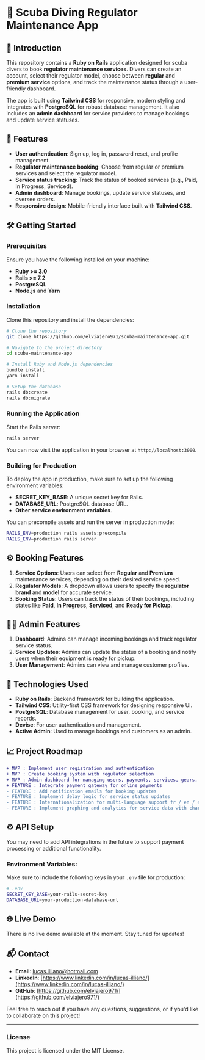 
# 🦑 Scuba Diving Regulator Maintenance App

## 🚀 Introduction

This repository contains a **Ruby on Rails** application designed for scuba divers to book **regulator maintenance services**. Divers can create an account, select their regulator model, choose between **regular** and **premium service** options, and track the maintenance status through a user-friendly dashboard.

The app is built using **Tailwind CSS** for responsive, modern styling and integrates with **PostgreSQL** for robust database management. It also includes an **admin dashboard** for service providers to manage bookings and update service statuses.

## 🎯 Features

- **User authentication**: Sign up, log in, password reset, and profile management.
- **Regulator maintenance booking**: Choose from regular or premium services and select the regulator model.
- **Service status tracking**: Track the status of booked services (e.g., Paid, In Progress, Serviced).
- **Admin dashboard**: Manage bookings, update service statuses, and oversee orders.
- **Responsive design**: Mobile-friendly interface built with **Tailwind CSS**.

## 🛠️ Getting Started

### Prerequisites

Ensure you have the following installed on your machine:

- **Ruby >= 3.0**
- **Rails >= 7.2**
- **PostgreSQL**
- **Node.js** and **Yarn**

### Installation

Clone this repository and install the dependencies:

```bash
# Clone the repository
git clone https://github.com/elviajero971/scuba-maintenance-app.git

# Navigate to the project directory
cd scuba-maintenance-app

# Install Ruby and Node.js dependencies
bundle install
yarn install

# Setup the database
rails db:create
rails db:migrate
```

### Running the Application

Start the Rails server:

```bash
rails server
```

You can now visit the application in your browser at `http://localhost:3000`.

### Building for Production

To deploy the app in production, make sure to set up the following environment variables:

- **SECRET_KEY_BASE**: A unique secret key for Rails.
- **DATABASE_URL**: PostgreSQL database URL.
- **Other service environment variables**.

You can precompile assets and run the server in production mode:

```bash
RAILS_ENV=production rails assets:precompile
RAILS_ENV=production rails server
```

## ⚙️ Booking Features

1. **Service Options**: Users can select from **Regular** and **Premium** maintenance services, depending on their desired service speed.
2. **Regulator Models**: A dropdown allows users to specify the **regulator brand** and **model** for accurate service.
3. **Booking Status**: Users can track the status of their bookings, including states like **Paid**, **In Progress**, **Serviced**, and **Ready for Pickup**.

## 👩‍💻 Admin Features

1. **Dashboard**: Admins can manage incoming bookings and track regulator service status.
2. **Service Updates**: Admins can update the status of a booking and notify users when their equipment is ready for pickup.
3. **User Management**: Admins can view and manage customer profiles.

## 🧩 Technologies Used

- **Ruby on Rails**: Backend framework for building the application.
- **Tailwind CSS**: Utility-first CSS framework for designing responsive UI.
- **PostgreSQL**: Database management for user, booking, and service records.
- **Devise**: For user authentication and management.
- **Active Admin**: Used to manage bookings and customers as an admin.

## 📈 Project Roadmap

```diff
+ MVP : Implement user registration and authentication
+ MVP : Create booking system with regulator selection
+ MVP : Admin dashboard for managing users, payments, services, gears, products
+ FEATURE : Integrate payment gateway for online payments
- FEATURE : Add notification emails for booking updates
- FEATURE : Implement delay logic for service status updates
- FEATURE : Internationalization for multi-language support fr / en / es / ca
- FEATURE : Implement graphing and analytics for service data with chartkick and groupdate gem
```

## ⚙️ API Setup

You may need to add API integrations in the future to support payment processing or additional functionality.

### Environment Variables:

Make sure to include the following keys in your `.env` file for production:

```bash
# .env
SECRET_KEY_BASE=your-rails-secret-key
DATABASE_URL=your-production-database-url
```

## 🌐 Live Demo

There is no live demo available at the moment. Stay tuned for updates!

## 📬 Contact

- **Email**: [lucas.illiano@hotmail.com](mailto:lucas.illiano@hotmail.com)
- **LinkedIn**: [https://www.linkedin.com/in/lucas-illiano/](https://www.linkedin.com/in/lucas-illiano/)
- **GitHub**: [https://github.com/elviajero971/](https://github.com/elviajero971/)

Feel free to reach out if you have any questions, suggestions, or if you'd like to collaborate on this project!

---

### License

This project is licensed under the MIT License.
